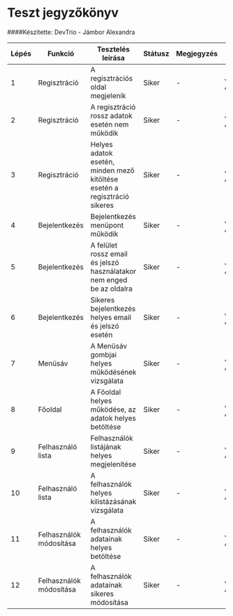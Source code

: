 # Teszt jegyzőkönyv
####Készítette: DevTrio - Jámbor Alexandra

Lépés | Funkció | Tesztelés leírása | Státusz | Megjegyzés | Aláírás | Időpont
--- | --- | --- | --- | --- | --- | --- 
1 | Regisztráció | A regisztrációs oldal megjelenik | Siker | - | Jámbor Alexandra | 2020.12.08
2 | Regisztráció | A regisztráció rossz adatok esetén nem működik | Siker | - | Jámbor Alexandra | 2020.12.08
3 | Regisztráció | Helyes adatok esetén, minden mező kitöltése esetén a regisztráció sikeres | Siker | - | Jámbor Alexandra | 2020.12.08
4 | Bejelentkezés | Bejelentkezés menüpont működik | Siker | - | Jámbor Alexandra | 2020.12.08
5 | Bejelentkezés | A felület rossz email és jelszó használatakor nem enged be az oldalra | Siker | - | Jámbor Alexandra | 2020.12.08
6 | Bejelentkezés | Sikeres bejelentkezés helyes email és jelszó esetén | Siker | - | Jámbor Alexandra | 2020.12.08
7 | Menüsáv | A Menüsáv gombjai helyes működésének vizsgálata | Siker | - | Jámbor Alexandra | 2020.12.08
8 | Főoldal | A Főoldal helyes működése, az adatok helyes betöltése | Siker | - | Jámbor Alexandra | 2020.12.08
9 | Felhasználó lista | Felhasználók listájának helyes megjelenítése | Siker | - | Jámbor Alexandra | 2020.12.08
10 | Felhasználó lista | A felhasználók helyes kilistázásának vizsgálata | Siker | - | Jámbor Alexandra | 2020.12.08
11 | Felhasználók módosítása | A felhasználók adatainak helyes betöltése | Siker | - | Jámbor Alexandra | 2020.12.08
12 | Felhasználók módosítása | A felhasználók adatainak sikeres módosítása | Siker | - | Jámbor Alexandra | 2020.12.08